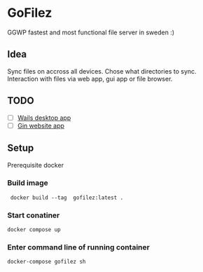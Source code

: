 # GoFilez
GGWP fastest and most functional file server in sweden :)

## Idea
Sync files on accross all devices. Chose what directories to sync. Interaction with files via web app, gui app or file browser. 

## TODO

* [ ] [Wails desktop app](https://github.com/wailsapp/wails)
* [ ] [Gin website app](https://github.com/gin-gonic/gin)

## Setup

Prerequisite docker

### Build image

` docker build --tag  gofilez:latest .`

### Start conatiner

 `docker compose up` 

### Enter command line of running container
`docker-compose gofilez sh`